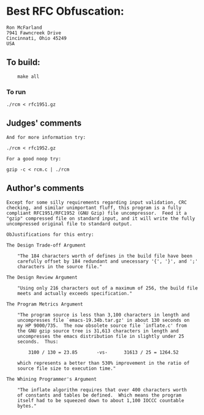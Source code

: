 # Best RFC Obfuscation:

    Ron McFarland
    7941 Fawncreek Drive
    Cincinnati, Ohio 45249
    USA

## To build:

        make all

### To run

	./rcm < rfc1951.gz

## Judges' comments

    And for more information try:

	./rcm < rfc1952.gz

    For a good noop try:

	gzip -c < rcm.c | ./rcm

## Author's comments

    Except for some silly requirements regarding input validation, CRC
    checking, and similar unimportant fluff, this program is a fully
    compliant RFC1951/RFC1952 (GNU Gzip) file uncompressor.  Feed it a
    "gzip" compressed file on standard input, and it will write the fully
    uncompressed original file to standard output.

    ObJustifications for this entry:

    The Design Trade-off Argument

        "The 184 characters worth of defines in the build file have been
        carefully offset by 184 redundant and unecessary '{', '}', and ';'
        characters in the source file."

    The Design Review Argument

        "Using only 216 characters out of a maximum of 256, the build file
        meets and actually exceeds specification."

    The Program Metrics Argument

        "The program source is less than 3,100 characters in length and
        uncompresses file `emacs-19.34b.tar.gz' in about 130 seconds on
        my HP 9000/735.  The now obsolete source file `inflate.c' from
        the GNU gzip source tree is 31,613 characters in length and
        uncompresses the emacs distribution file in slightly under 25
        seconds.  Thus:

            3100 / 130 = 23.85       -vs-      31613 / 25 = 1264.52

        which represents a better than 530% improvement in the ratio of
        source file size to execution time."

    The Whining Programmer's Argument

        "The inflate algorithm requires that over 400 characters worth
        of constants and tables be defined.  Which means the program
        itself had to be squeezed down to about 1,100 IOCCC countable
        bytes."
